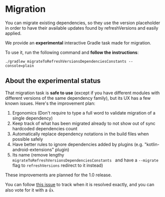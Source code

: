 # Migration

You can migrate existing dependencies, so they use the version placeholder in order to have their available updates found by refreshVersions and easily applied.

We provide an **experimental** interactive Gradle task made for migration.

To use it, run the following command and **follow the instructions**:
```shell
./gradlew migrateToRefreshVersionsDependenciesConstants --console=plain
```

## About the experimental status

That migration task is **safe to use** (except if you have different modules with different versions of the same dependency family), but its UX has a few known issues. Here's the improvement plan:

1. Ergonomics (Don't require to type a full word to validate migration of a single dependency)
2. Keep track of what has been migrated already to not show out of sync hardcoded dependencies count
3. Automatically replace dependency notations in the build files when possible safely
4. Have better rules to ignore dependencies added by plugins (e.g. "kotlin-android-extensions" plugin)
5. Its name (remove lengthy `migrateToRefreshVersionsDependenciesConstants ` and have a `--migrate` flag to `refreshVersions` redirect to it instead)

These improvements are planned for the 1.0 release.

You can follow [this issue]({{link.issues}}/169) to track when it is resolved exactly, and you can also vote for it with a 👍.
